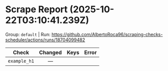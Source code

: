 # Scrape Report (2025-10-22T03:10:41.239Z)

Group: `default`  |  Run: https://github.com/AlbertoRoca96/scraping-checks-scheduler/actions/runs/18704099482

| Check | Changed | Keys | Error |
|---|:---:|:--|:--|
| `example_h1` | — |  |  |
